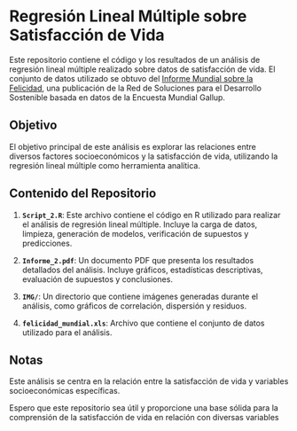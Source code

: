 # Regresión Lineal Múltiple sobre Satisfacción de Vida

Este repositorio contiene el código y los resultados de un análisis de regresión lineal múltiple realizado sobre datos de satisfacción de vida. El conjunto de datos utilizado se obtuvo del [Informe Mundial sobre la Felicidad](https://worldhappiness.report/data/), una publicación de la Red de Soluciones para el Desarrollo Sostenible basada en datos de la Encuesta Mundial Gallup.

## Objetivo
El objetivo principal de este análisis es explorar las relaciones entre diversos factores socioeconómicos y la satisfacción de vida, utilizando la regresión lineal múltiple como herramienta analítica.

## Contenido del Repositorio
1. **`Script_2.R`**: Este archivo contiene el código en R utilizado para realizar el análisis de regresión lineal múltiple. Incluye la carga de datos, limpieza, generación de modelos, verificación de supuestos y predicciones.

2. **`Informe_2.pdf`**: Un documento PDF que presenta los resultados detallados del análisis. Incluye gráficos, estadísticas descriptivas, evaluación de supuestos y conclusiones.

3. **`IMG/`**: Un directorio que contiene imágenes generadas durante el análisis, como gráficos de correlación, dispersión y residuos.

4. **`felicidad_mundial.xls`**: Archivo que contiene el conjunto de datos utilizado para el análisis.

## Notas 
Este análisis se centra en la relación entre la satisfacción de vida y variables socioeconómicas específicas.

Espero que este repositorio sea útil y proporcione una base sólida para la comprensión de la satisfacción de vida en relación con diversas variables
